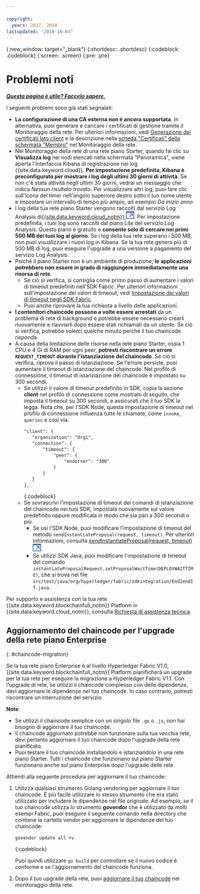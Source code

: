 ```yaml
---

copyright:
  years: 2017, 2018
lastupdated: "2018-10-04"
---
```


{:new_window: target="_blank"}
{:shortdesc: .shortdesc}
{:codeblock: .codeblock}
{:screen: .screen}
{:pre: .pre}


# Problemi noti


***[Questa pagina è utile? Faccelo sapere.](https://www.surveygizmo.com/s3/4501493/IBM-Blockchain-Documentation)***


I seguenti problemi sono già stati segnalati:
- **La configurazione di una CA esterna non è ancora supportata**. In alternativa, puoi generare e caricare i certificati di gestione tramite il Monitoraggio della rete. Per ulteriori informazioni, vedi [Generazione dei certificati lato client](/docs/services/blockchain/v10_application.html#enroll-app) e la descrizione nella [scheda "Certificati" della schermata "Membro"](/docs/services/blockchain/v10_dashboard.html#members) nel Monitoraggio della rete.
- Nel Monitoraggio della rete di una rete piano Starter, quando fai clic su **Visualizza log** nei nodi elencati nella schermata "Panoramica", viene aperta l'interfaccia Kibana di registrazione nei log {{site.data.keyword.cloud}}. **Per impostazione predefinita, Kibana è preconfigurato per mostrare i log degli ultimi 30 giorni di attività**. Se non c'è stata attività negli ultimi 30 giorni, vedrai un messaggio che indica *Nessun risultato trovato*. Per visualizzare altri log, puoi fare clic sull'icona del timer nell'angolo superiore destro sotto il tuo nome utente e impostare un intervallo di tempo più ampio, ad esempio *Da inizio anno*
- I log della tua rete piano Starter vengono raccolti dal servizio Log Analysis di[{{site.data.keyword.cloud_notm}} ![Icona link esterno](images/external_link.svg "Icona link esterno")](https://console.bluemix.net/catalog/services/log-analysis). Per impostazione predefinita, i tuoi log sono raccolti dal piano Lite del servizio Log Analysis. Questo piano è gratuito e **consente solo di cercare nei primi 500 MB dei tuoi log al giorno**. Se i log della tua rete superano i 500 MB, non puoi visualizzare i nuovi log in Kibana. Se la tua rete genera più di 500 MB di log, puoi eseguire l'upgrade a una versione a pagamento del servizio Log Analysis.
- Poiché il piano Starter non è un ambiente di produzione, **le applicazioni potrebbero non essere in grado di raggiungere immediatamente una risorsa di rete**.
  - Se ciò si verifica, si consiglia come primo passo di aumentare i valori di timeout predefiniti nell'SDK Fabric. Per ulteriori informazioni sull'impostazione dei valori di timeout, vedi [Impostazione dei valori di timeout negli SDK Fabric](/docs/services/blockchain/v10_application.html#set-timeout-in-sdk).
  - Puoi anche riprovare la tua richiesta a livello delle applicazioni.
- **I contenitori chaincode possono a volte essere arrestati** da un problema di rete di background e potrebbe essere necessario crearli nuovamente e riavviarli dopo essere stati richiamati da un utente. Se ciò si verifica, potrebbe volerci qualche minuto perché il tuo chaincode risponda.
- A causa della limitazione delle risorse nella rete piano Starter, ossia 1 CPU e 4 Gi di RAM per ogni peer, **potresti riscontrare un errore `REQUEST_TIMEOUT` durante l'istanziazione del chaincode**. Se ciò si verifica, riprova il passo di istanziazione. Se l'errore persiste, puoi aumentare il timeout di istanziazione del chaincode. Nel profilo di connessione, il timeout di istanziazione del chaincode è impostato su 300 secondi.
  - Se utilizzi il valore di timeout predefinito in SDK, copia la sezione **client** nel profilo di connessione come mostrato di seguito, che imposta il timeout su 300 secondi, e assicurati che il tuo SDK la legga. Nota che, per l'SDK Node, questa impostazione di timeout nel profilo di connessione influenza tutte le chiamate, come `invoke`, `queries` e così via.
    ```
    "client": {
       "organization": "Org1",
       "connection": {
           "timeout": {
               "peer": {
                   "endorser": "300"
               }
           }
       }
    },
    ```
    {:codeblock}
  - Se sovrascrivi l'impostazione di timeout dei comandi di istanziazione del chaincode nei tuoi SDK, impostala nuovamente sul valore predefinito oppure modificala in modo che sia pari a 300 secondi o più.
    - Se usi l'SDK Node, puoi modificare l'impostazione di timeout del metodo `sendInstantiateProposal(request, timeout)`. Per ulteriori informazioni, consulta [sendInstantiateProposal(request, timeout) ![Icona link esterno](images/external_link.svg "Icona link esterno")](https://fabric-sdk-node.github.io/Channel.html#sendInstantiateProposal).
    - Se utilizzi SDK Java, puoi modificare l'impostazione di timeout del comando `instantiateProposalRequest.setProposalWaitTime(DEPLOYWAITTIME)`, che si trova nel file `src/test/java/org/hyperledger/fabric/sdkintegration/End2endIT.java`.

Per supporto e assistenza con la tua rete {{site.data.keyword.blockchainfull_notm}} Platform in {{site.data.keyword.cloud_notm}}, consulta [Richiesta di assistenza tecnica](/docs/services/blockchain/ibmblockchain_support.html).


## Aggiornamento del chaincode per l'upgrade della rete piano Enterprise
{: #chaincode-migration}

Se la tua rete piano Enterprise è al livello Hyperledger Fabric V1.0, {{site.data.keyword.blockchainfull_notm}} Platform pianificherà un upgrade per la tua rete per eseguire la migrazione a Hyperledger Fabric V1.1. Con l'upgrade di rete, se utilizzi il chaincode complesso con delle dipendenze, devi aggiornare le dipendenze nel tuo chaincode. In caso contrario, potresti riscontrare un interruzione del servizio.

**Note**:
- Se utilizzi il chaincode semplice con un singolo file `.go` o `.js`, non hai bisogno di aggiornare il tuo chaincode.
- Il chaincode aggiornato potrebbe non funzionare sulla tua vecchia rete; devi pertanto aggiornare il  tuo chaincode dopo l'upgrade della rete pianificato.
- Puoi testare il tuo chaincode installandolo e istanziandolo in una rete piano Starter. Tutti i chaincode che funzionano sul piano Starter funzionano anche sul piano Enterprise dopo l'upgrade delle rete.

Attieniti alla seguente procedura per aggiornare il tuo chaincode:
1. Utilizza qualsiasi strumento Golang vendoring per aggiornare il tuo chaincode. È più facile utilizzare lo stesso strumento che era stato utilizzato per includere le dipendenze nel file originale. Ad esempio, se il tuo chaincode utilizza lo strumento **govendor** che è utilizzato da molti esempi Fabric, puoi eseguire il seguente comando nella directory che contiene la cartella vendor per aggiornare le dipendenze del tuo chaincode:
    ```
    govendor update all +v
    ```
    {:codeblock}

    Puoi quindi utilizzare `go build` per controllare se il nuovo codice è conforme e se l'aggiornamento del chaincode funziona.

2. Dopo il tuo upgrade della rete, puoi [aggiornare il tuo chaincode](/docs/services/blockchain/howto/install_instantiate_chaincode.html#updating-a-chaincode) nel monitoraggio della rete.
